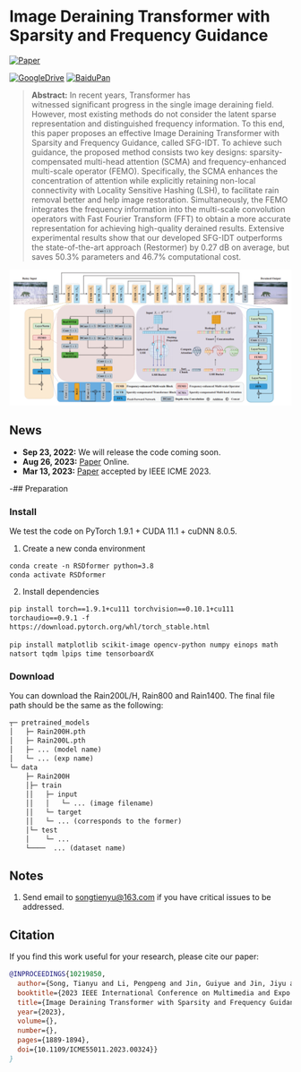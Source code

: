 # Image Deraining Transformer with Sparsity and Frequency Guidance
[![Paper](https://img.shields.io/badge/Paper-IEEE%20ICME-blue)](https://doi.org/10.1109/ICME55011.2023.00324) 

[![GoogleDrive](https://img.shields.io/badge/Data-GoogleDrive-brightgreen)](https://drive.google.com/drive/folders/1KRR_L276nviPT9JFPL9zfBiZVKJO6dM1?usp=drive_link)
[![BaiduPan](https://img.shields.io/badge/Data-BaiduPan-brightgreen)](https://pan.baidu.com/s/1TlgoslD-hIzySDL8l6gekw?pwd=pu2t)

> **Abstract:** 
In recent years, Transformer has witnessed significant progress in the single image deraining field. 
However, most existing methods do not consider the latent sparse representation and distinguished frequency information.
To this end, this paper proposes an effective Image Deraining Transformer with Sparsity and Frequency Guidance, called SFG-IDT.
To achieve such guidance, the proposed method consists two key designs: sparsity-compensated multi-head attention (SCMA) and frequency-enhanced multi-scale operator (FEMO).
Specifically, the SCMA enhances the concentration of attention while explicitly retaining non-local connectivity with Locality Sensitive Hashing (LSH), to facilitate rain removal better and help image restoration.
Simultaneously, the FEMO integrates the frequency information into the multi-scale convolution operators with Fast Fourier Transform (FFT) to obtain a more accurate representation for achieving high-quality derained results.
Extensive experimental results show that our developed SFG-IDT outperforms the state-of-the-art approach (Restormer) by 0.27 dB on average, but saves 50.3% parameters and 46.7% computational cost.

![SFG-IDT](arch.png)

## News
- **Sep 23, 2022:** We will release the code coming soon.
- **Aug 26, 2023:** [Paper](https://doi.org/10.1109/ICME55011.2023.00324) Online. 
- **Mar 13, 2023:** [Paper](https://doi.org/10.1109/ICME55011.2023.00324) accepted by IEEE ICME 2023. 

-## Preparation

### Install

We test the code on PyTorch 1.9.1 + CUDA 11.1 + cuDNN 8.0.5.

1. Create a new conda environment
```
conda create -n RSDformer python=3.8
conda activate RSDformer 
```

2. Install dependencies
```
pip install torch==1.9.1+cu111 torchvision==0.10.1+cu111 torchaudio==0.9.1 -f https://download.pytorch.org/whl/torch_stable.html

pip install matplotlib scikit-image opencv-python numpy einops math natsort tqdm lpips time tensorboardX
```

### Download

You can download the Rain200L/H, Rain800 and Rain1400.
The final file path should be the same as the following:

```
┬─ pretrained_models
│   ├─ Rain200H.pth
│   ├─ Rain200L.pth
│   ├─ ... (model name)
│   └─ ... (exp name)
└─ data
    ├─ Rain200H
    │├─ train
    ││   ├─ input
    ││   │   └─ ... (image filename)
    ││   └─ target
    ││   └─ ... (corresponds to the former)
    │└─ test
    │    └─ ...
    └────  ... (dataset name)
```

## Notes

1. Send email to songtienyu@163.com if you have critical issues to be addressed.


## Citation

If you find this work useful for your research, please cite our paper:

```bibtex
@INPROCEEDINGS{10219850,
  author={Song, Tianyu and Li, Pengpeng and Jin, Guiyue and Jin, Jiyu and Fan, Shumin and Chen, Xiang},
  booktitle={2023 IEEE International Conference on Multimedia and Expo (ICME)}, 
  title={Image Deraining Transformer with Sparsity and Frequency Guidance}, 
  year={2023},
  volume={},
  number={},
  pages={1889-1894},
  doi={10.1109/ICME55011.2023.00324}}
}
```
